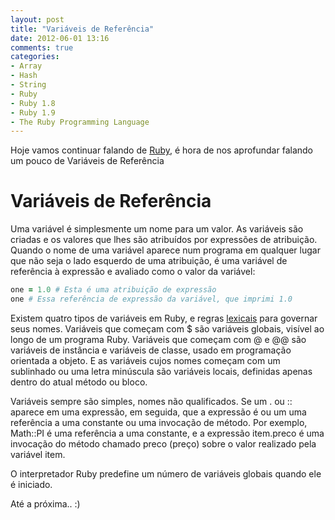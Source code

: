 ```yaml
---
layout: post
title: "Variáveis de Referência"
date: 2012-06-01 13:16
comments: true
categories: 
- Array
- Hash
- String
- Ruby
- Ruby 1.8
- Ruby 1.9
- The Ruby Programming Language
---
```


<p>Hoje vamos continuar falando de <a href="http://www.ruby-doc.org/core-1.9.2/">Ruby</a>, é hora de nos aprofundar falando um pouco de Variáveis de Referência</p>

<h1>Variáveis de Referência</h1>

Uma variável é simplesmente um nome para um valor. As variáveis ​​são criadas e os valores que lhes são atribuídos por expressões 
de atribuição. Quando o nome de uma variável aparece num programa em qualquer lugar que não seja o lado esquerdo de uma atribuição, é uma 
variável de referência à expressão e avaliado como o valor da variável:

```ruby Referência
one = 1.0 # Esta é uma atribuição de expressão
one # Essa referência de expressão da variável, que imprimi 1.0
```

Existem quatro tipos de variáveis ​​em Ruby, e regras <a href="http://pt.wikipedia.org/wiki/Item_lexical">lexicais</a> para governar seus nomes. Variáveis que começam com $ são variáveis ​​globais, visível ao longo de um programa Ruby. Variáveis ​​que começam com @ e @@ são 
variáveis ​​de instância e variáveis ​​de classe, usado em programação orientada a objeto. E as variáveis ​​cujos nomes começam com um sublinhado
ou uma letra minúscula são variáveis ​​locais, definidas apenas dentro do atual método ou bloco.

Variáveis ​​sempre são simples, nomes não qualificados. Se um . ou :: aparece em uma expressão, em seguida, que a expressão é ou um
uma referência a uma constante ou uma invocação de método. Por exemplo, Math::PI é uma referência a uma constante, e a expressão 
item.preco é uma invocação do método chamado preco (preço) sobre o valor realizado pela variável item.

O interpretador Ruby predefine um número de variáveis ​​globais quando ele é iniciado.

Até a próxima.. :)
